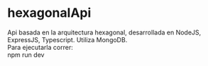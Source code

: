 # hexagonalApi
Api basada en la arquitectura hexagonal, desarrollada en NodeJS, ExpressJS, Typescript. Utiliza MongoDB. <br />
Para ejecutarla correr: <br />
npm run dev
